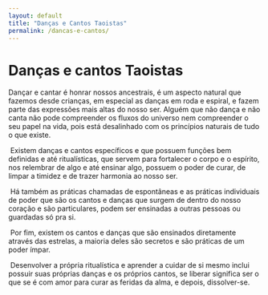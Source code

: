 ```yaml
---
layout: default
title: "Danças e Cantos Taoistas"
permalink: /dancas-e-cantos/
---
```


# Danças e cantos Taoistas
 

Dançar e cantar é honrar nossos ancestrais, é um aspecto natural que fazemos desde crianças, em especial as danças em roda e espiral, e fazem parte das expressões mais altas do nosso ser. Alguém que não dança e não canta não pode compreender os fluxos do universo nem compreender o seu papel na vida, pois está desalinhado com os princípios naturais de tudo o que existe.  

​
Existem danças e cantos específicos e que possuem funções bem definidas e até ritualísticas, que servem para fortalecer o corpo e o espírito, nos relembrar de algo e até ensinar algo, possuem o poder de curar, de limpar a timidez e de trazer harmonia ao nosso ser.  

​
Há também as práticas chamadas de espontâneas e as práticas individuais de poder que são os cantos e danças que surgem de dentro do nosso coração e são particulares, podem ser ensinadas a outras pessoas ou guardadas só pra si.  

​
Por fim, existem os cantos e danças que são ensinados diretamente através das estrelas, a maioria deles são secretos e são práticas de um poder ímpar.  

​
Desenvolver a própria ritualística e aprender a cuidar de si mesmo inclui possuir suas próprias danças e os próprios cantos, se liberar significa ser o que se é com amor para curar as feridas da alma, e depois, dissolver-se. 